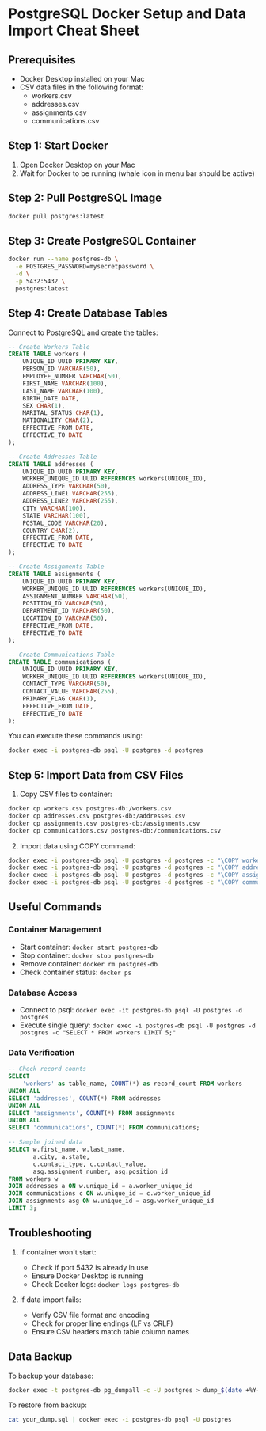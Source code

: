 # PostgreSQL Docker Setup and Data Import Cheat Sheet

## Prerequisites
- Docker Desktop installed on your Mac
- CSV data files in the following format:
  - workers.csv
  - addresses.csv
  - assignments.csv
  - communications.csv

## Step 1: Start Docker
1. Open Docker Desktop on your Mac
2. Wait for Docker to be running (whale icon in menu bar should be active)

## Step 2: Pull PostgreSQL Image
```bash
docker pull postgres:latest
```

## Step 3: Create PostgreSQL Container
```bash
docker run --name postgres-db \
  -e POSTGRES_PASSWORD=mysecretpassword \
  -d \
  -p 5432:5432 \
  postgres:latest
```

## Step 4: Create Database Tables
Connect to PostgreSQL and create the tables:

```sql
-- Create Workers Table
CREATE TABLE workers (
    UNIQUE_ID UUID PRIMARY KEY,
    PERSON_ID VARCHAR(50),
    EMPLOYEE_NUMBER VARCHAR(50),
    FIRST_NAME VARCHAR(100),
    LAST_NAME VARCHAR(100),
    BIRTH_DATE DATE,
    SEX CHAR(1),
    MARITAL_STATUS CHAR(1),
    NATIONALITY CHAR(2),
    EFFECTIVE_FROM DATE,
    EFFECTIVE_TO DATE
);

-- Create Addresses Table
CREATE TABLE addresses (
    UNIQUE_ID UUID PRIMARY KEY,
    WORKER_UNIQUE_ID UUID REFERENCES workers(UNIQUE_ID),
    ADDRESS_TYPE VARCHAR(50),
    ADDRESS_LINE1 VARCHAR(255),
    ADDRESS_LINE2 VARCHAR(255),
    CITY VARCHAR(100),
    STATE VARCHAR(100),
    POSTAL_CODE VARCHAR(20),
    COUNTRY CHAR(2),
    EFFECTIVE_FROM DATE,
    EFFECTIVE_TO DATE
);

-- Create Assignments Table
CREATE TABLE assignments (
    UNIQUE_ID UUID PRIMARY KEY,
    WORKER_UNIQUE_ID UUID REFERENCES workers(UNIQUE_ID),
    ASSIGNMENT_NUMBER VARCHAR(50),
    POSITION_ID VARCHAR(50),
    DEPARTMENT_ID VARCHAR(50),
    LOCATION_ID VARCHAR(50),
    EFFECTIVE_FROM DATE,
    EFFECTIVE_TO DATE
);

-- Create Communications Table
CREATE TABLE communications (
    UNIQUE_ID UUID PRIMARY KEY,
    WORKER_UNIQUE_ID UUID REFERENCES workers(UNIQUE_ID),
    CONTACT_TYPE VARCHAR(50),
    CONTACT_VALUE VARCHAR(255),
    PRIMARY_FLAG CHAR(1),
    EFFECTIVE_FROM DATE,
    EFFECTIVE_TO DATE
);
```

You can execute these commands using:
```bash
docker exec -i postgres-db psql -U postgres -d postgres
```

## Step 5: Import Data from CSV Files

1. Copy CSV files to container:
```bash
docker cp workers.csv postgres-db:/workers.csv
docker cp addresses.csv postgres-db:/addresses.csv
docker cp assignments.csv postgres-db:/assignments.csv
docker cp communications.csv postgres-db:/communications.csv
```

2. Import data using COPY command:
```bash
docker exec -i postgres-db psql -U postgres -d postgres -c "\COPY workers FROM '/workers.csv' WITH CSV HEADER;"
docker exec -i postgres-db psql -U postgres -d postgres -c "\COPY addresses FROM '/addresses.csv' WITH CSV HEADER;"
docker exec -i postgres-db psql -U postgres -d postgres -c "\COPY assignments FROM '/assignments.csv' WITH CSV HEADER;"
docker exec -i postgres-db psql -U postgres -d postgres -c "\COPY communications FROM '/communications.csv' WITH CSV HEADER;"
```

## Useful Commands

### Container Management
- Start container: `docker start postgres-db`
- Stop container: `docker stop postgres-db`
- Remove container: `docker rm postgres-db`
- Check container status: `docker ps`

### Database Access
- Connect to psql: `docker exec -it postgres-db psql -U postgres -d postgres`
- Execute single query: `docker exec -i postgres-db psql -U postgres -d postgres -c "SELECT * FROM workers LIMIT 5;"`

### Data Verification
```sql
-- Check record counts
SELECT 
    'workers' as table_name, COUNT(*) as record_count FROM workers
UNION ALL
SELECT 'addresses', COUNT(*) FROM addresses
UNION ALL
SELECT 'assignments', COUNT(*) FROM assignments
UNION ALL
SELECT 'communications', COUNT(*) FROM communications;

-- Sample joined data
SELECT w.first_name, w.last_name, 
       a.city, a.state, 
       c.contact_type, c.contact_value,
       asg.assignment_number, asg.position_id
FROM workers w
JOIN addresses a ON w.unique_id = a.worker_unique_id
JOIN communications c ON w.unique_id = c.worker_unique_id
JOIN assignments asg ON w.unique_id = asg.worker_unique_id
LIMIT 3;
```

## Troubleshooting

1. If container won't start:
   - Check if port 5432 is already in use
   - Ensure Docker Desktop is running
   - Check Docker logs: `docker logs postgres-db`

2. If data import fails:
   - Verify CSV file format and encoding
   - Check for proper line endings (LF vs CRLF)
   - Ensure CSV headers match table column names

## Data Backup
To backup your database:
```bash
docker exec -t postgres-db pg_dumpall -c -U postgres > dump_$(date +%Y-%m-%d_%H-%M-%S).sql
```

To restore from backup:
```bash
cat your_dump.sql | docker exec -i postgres-db psql -U postgres
``` 
